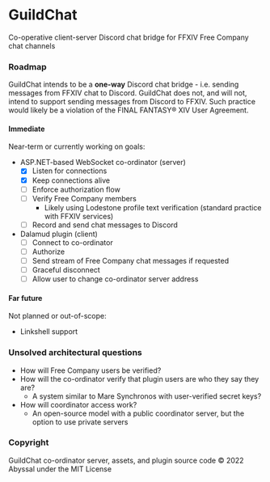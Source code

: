 # GuildChat
Co-operative client-server Discord chat bridge for FFXIV Free Company chat channels

### Roadmap
GuildChat intends to be a **one-way** Discord chat bridge - i.e. sending messages from FFXIV chat to Discord. GuildChat does not, and will not, intend to support sending messages from Discord to FFXIV. Such practice would likely be a violation of the FINAL FANTASY® XIV User Agreement.
#### Immediate
Near-term or currently working on goals:
- ASP.NET-based WebSocket co-ordinator (server)
  - [x] Listen for connections
  - [x] Keep connections alive
  - [ ] Enforce authorization flow
  - [ ] Verify Free Company members 
    - Likely using Lodestone profile text verification (standard practice with FFXIV services)
  - [ ] Record and send chat messages to Discord
- Dalamud plugin (client)
  - [ ] Connect to co-ordinator
  - [ ] Authorize
  - [ ] Send stream of Free Company chat messages if requested
  - [ ] Graceful disconnect
  - [ ] Allow user to change co-ordinator server address
 
 #### Far future
 Not planned or out-of-scope:
 - Linkshell support
 
 ### Unsolved architectural questions
  - How will Free Company users be verified?
  - How will the co-ordinator verify that plugin users are who they say they are?
    - A system similar to Mare Synchronos with user-verified secret keys?
  - How will coordinator access work?
    - An open-source model with a public coordinator server, but the option to use private servers
    
 ### Copyright
 GuildChat co-ordinator server, assets, and plugin source code &copy; 2022 Abyssal under the MIT License

